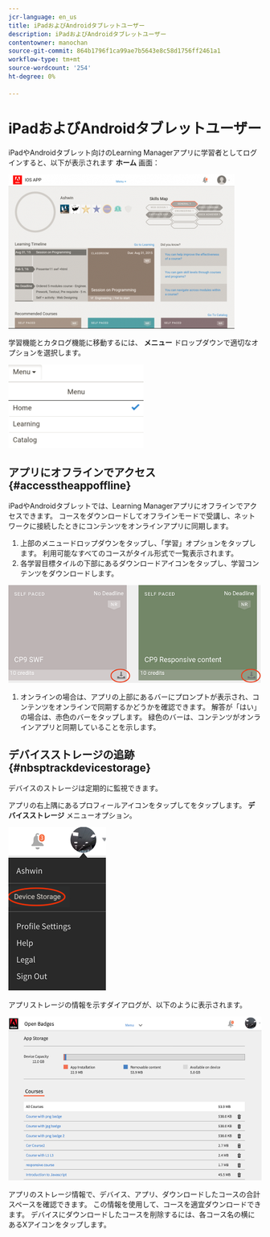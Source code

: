 ```yaml
---
jcr-language: en_us
title: iPadおよびAndroidタブレットユーザー
description: iPadおよびAndroidタブレットユーザー
contentowner: manochan
source-git-commit: 864b1796f1ca99ae7b5643e8c58d1756ff2461a1
workflow-type: tm+mt
source-wordcount: '254'
ht-degree: 0%

---
```




# iPadおよびAndroidタブレットユーザー

iPadやAndroidタブレット向けのLearning Managerアプリに学習者としてログインすると、以下が表示されます **ホーム** 画面：

![](assets/screenshot-2015-08-07-12-24-40-e1439211134842.png)

学習機能とカタログ機能に移動するには、 **メニュー** ドロップダウンで適切なオプションを選択します。

![](assets/menu-ipad.png)

## アプリにオフラインでアクセス {#accesstheappoffline}

iPadやAndroidタブレットでは、Learning Managerアプリにオフラインでアクセスできます。 コースをダウンロードしてオフラインモードで受講し、ネットワークに接続したときにコンテンツをオンラインアプリに同期します。

1. 上部のメニュードロップダウンをタップし、「学習」オプションをタップします。 利用可能なすべてのコースがタイル形式で一覧表示されます。
1. 各学習目標タイルの下部にあるダウンロードアイコンをタップし、学習コンテンツをダウンロードします。

![](assets/download-ipad.png)

1. オンラインの場合は、アプリの上部にあるバーにプロンプトが表示され、コンテンツをオンラインで同期するかどうかを確認できます。 解答が「はい」の場合は、赤色のバーをタップします。 緑色のバーは、コンテンツがオンラインアプリと同期していることを示します。

## デバイスストレージの追跡 {#nbsptrackdevicestorage}

デバイスのストレージは定期的に監視できます。

アプリの右上隅にあるプロフィールアイコンをタップしてをタップします。 **デバイスストレージ** メニューオプション。

![](assets/app-device-storage.png)

アプリストレージの情報を示すダイアログが、以下のように表示されます。

![](assets/app-storage.png)

アプリのストレージ情報で、デバイス、アプリ、ダウンロードしたコースの合計スペースを確認できます。 この情報を使用して、コースを適宜ダウンロードできます。 デバイスにダウンロードしたコースを削除するには、各コース名の横にあるXアイコンをタップします。
